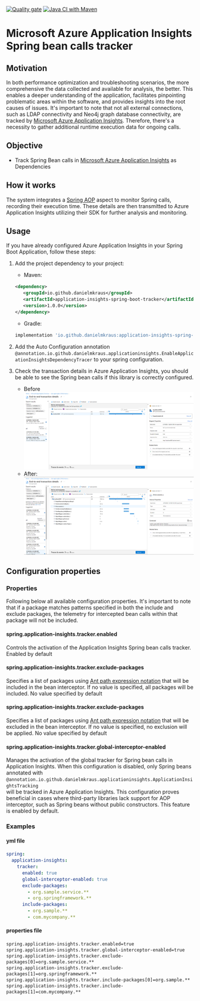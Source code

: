 [![Quality gate](https://sonarcloud.io/api/project_badges/quality_gate?project=application-insights-spring-boot-tracker)](https://sonarcloud.io/summary/new_code?id=application-insights-spring-boot-tracker)
[![Java CI with Maven](https://github.com/danielmkraus/application-insights-spring-boot-tracker/actions/workflows/maven.yml/badge.svg)](https://github.com/danielmkraus/application-insights-spring-boot-tracker/actions/workflows/maven.yml)

# Microsoft Azure Application Insights Spring bean calls tracker

## Motivation

In both performance optimization and troubleshooting scenarios, the more comprehensive the data collected and available 
for analysis, the better. This enables a deeper understanding of the application, facilitates pinpointing problematic 
areas within the software, and provides insights into the root causes of issues. It's important to note that not all 
external connections, such as LDAP connectivity and Neo4j graph database connectivity, are tracked by 
[Microsoft Azure Application Insights](https://learn.microsoft.com/en-us/azure/azure-monitor/app/app-insights-overview). 
Therefore, there's a necessity to gather additional runtime execution data for ongoing calls.

## Objective

- Track Spring Bean calls in [Microsoft Azure Application Insights](https://learn.microsoft.com/en-us/azure/azure-monitor/app/app-insights-overview) 
as Dependencies

## How it works

The system integrates a  [Spring AOP](https://docs.spring.io/spring-framework/reference/core/aop.html) aspect to monitor 
Spring calls, recording their execution time. These details are then transmitted to Azure Application Insights utilizing 
their SDK for further analysis and monitoring.

## Usage

If you have already configured Azure Application Insights in your Spring Boot Application, follow these steps:

1. Add the project dependency to your project:
   - Maven:
    ```xml
    <dependency>
       <groupId>io.github.danielmkraus</groupId>
       <artifactId>application-insights-spring-boot-tracker</artifactId>
       <version>1.0.0</version>
    </dependency>
    ```
   - Gradle: 
   ```groovy
   implementation 'io.github.danielmkraus:application-insights-spring-boot-tracker:1.0.0'
   ```

2. Add the Auto Configuration annotation `@annotation.io.github.danielmkraus.applicationinsights.EnableApplicationInsightsDependencyTracer` 
to your spring configuration.
3. Check the transaction details in Azure Application Insights, you should be able to see the Spring bean calls if this
library is correctly configured.
    - Before
      ![Application insights view without metrics](./before.png)
    - After:
      ![Application insights view with metrics](./after.png)

## Configuration properties

### Properties

Following below all available configuration properties.
It's important to note that if a package matches patterns specified in both the include and exclude packages, the 
telemetry for intercepted bean calls within that package will not be included.

#### spring.application-insights.tracker.enabled

Controls the activation of the Application Insights Spring bean calls tracker.
Enabled by default

#### spring.application-insights.tracker.exclude-packages

Specifies a list of packages using [Ant path expression notation](https://docs.spring.io/spring-framework/docs/3.2.0.RELEASE_to_3.2.1.RELEASE/Spring%20Framework%203.2.1.RELEASE/org/springframework/util/AntPathMatcher.html) 
that will be included in the bean interceptor. If no value is specified, all packages will be included. No value 
specified by default

#### spring.application-insights.tracker.exclude-packages

Specifies a list of packages using [Ant path expression notation](https://docs.spring.io/spring-framework/docs/3.2.0.RELEASE_to_3.2.1.RELEASE/Spring%20Framework%203.2.1.RELEASE/org/springframework/util/AntPathMatcher.html) 
that will be excluded in the bean interceptor. If no value is specified, no exclusion will be applied. No value 
specified by default

#### spring.application-insights.tracker.global-interceptor-enabled


Manages the activation of the global tracker for Spring bean calls in Application Insights. When this configuration is
disabled, only Spring beans annotated with `@annotation.io.github.danielmkraus.applicationinsights.ApplicationInsightsTracking`  
will be tracked in Azure Application Insights. This configuration proves beneficial in cases where third-party libraries 
lack support for AOP interceptor, such as Spring beans without public constructors. This feature is enabled by default.

### Examples

#### yml file

```yaml
spring:
  application-insights:
    tracker:
      enabled: true
      global-interceptor-enabled: true
      exclude-packages:
        - org.sample.service.**
        - org.springframework.**
      include-packages:
        - org.sample.**
        - com.mycompany.**
```

#### properties file

```properties
spring.application-insights.tracker.enabled=true
spring.application-insights.tracker.global-interceptor-enabled=true
spring.application-insights.tracker.exclude-packages[0]=org.sample.service.**
spring.application-insights.tracker.exclude-packages[1]=org.springframework.**
spring.application-insights.tracker.include-packages[0]=org.sample.**
spring.application-insights.tracker.include-packages[1]=com.mycompany.**
```

